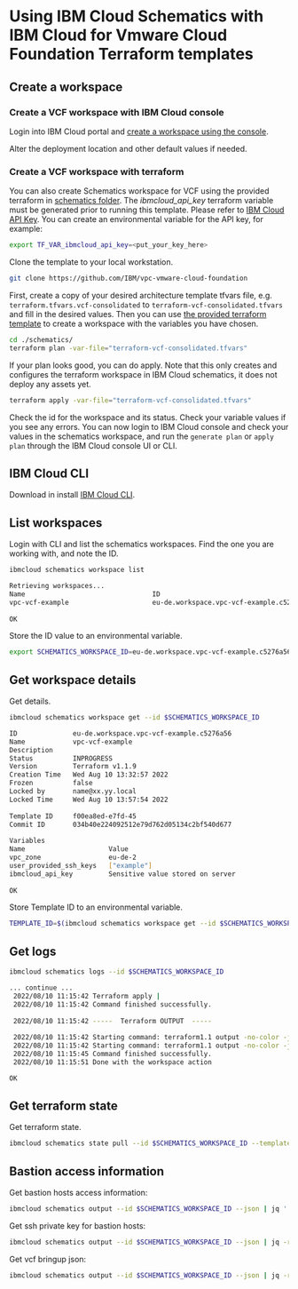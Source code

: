 
# Using IBM Cloud Schematics with IBM Cloud for Vmware Cloud Foundation Terraform templates

## Create a workspace

### Create a VCF workspace with IBM Cloud console

Login into IBM Cloud portal and [create a workspace using the console](https://cloud.ibm.com/docs/schematics?topic=schematics-workspace-setup&interface=ui#create-workspace_ui).

Alter the deployment location and other default values if needed.

### Create a VCF workspace with terraform

You can also create Schematics workspace for VCF using the provided terraform in [schematics folder](./schematics/). The *ibmcloud_api_key* terraform variable must be generated prior to running this template. Please refer to [IBM Cloud API Key](https://www.ibm.com/docs/en/app-connect/containers_cd?topic=servers-creating-cloud-api-key). You can create an environmental variable for the API key, for example:

```bash
export TF_VAR_ibmcloud_api_key=<put_your_key_here>
```

Clone the template to your local workstation.

```bash
git clone https://github.com/IBM/vpc-vmware-cloud-foundation
```

First, create a copy of your desired architecture template tfvars file, e.g. `terraform.tfvars.vcf-consolidated` to `terraform-vcf-consolidated.tfvars` and fill in the desired values. Then you can use [the provided terraform template](./schematics/) to create a workspace with the variables you have chosen.

```bash
cd ./schematics/
terraform plan -var-file="terraform-vcf-consolidated.tfvars"
```

If your plan looks good, you can do apply. Note that this only creates and configures the terraform workspace in IBM Cloud schematics, it does not deploy any assets yet.

```bash
terraform apply -var-file="terraform-vcf-consolidated.tfvars"
```

Check the id for the workspace and its status. Check your variable values if you see any errors. You can now login to IBM Cloud console and check your values in the schematics workspace, and run the `generate plan` or `apply plan` through the IBM Cloud console UI or CLI.


## IBM Cloud CLI

Download in install [IBM Cloud CLI](https://cloud.ibm.com/docs/cli?topic=cli-getting-started).


## List workspaces


Login with CLI and list the schematics workspaces. Find the one you are working with, and note the ID. 

```bash
ibmcloud schematics workspace list
```

```bash
Retrieving workspaces...
Name                                ID                                                           Description   Version            Status       Frozen   
vpc-vcf-example                     eu-de.workspace.vpc-vcf-example.c5276a56                                   Terraform v1.1.9   INPROGRESS   False   
                                    
OK
```

Store the ID value to an environmental variable.

```bash
export SCHEMATICS_WORKSPACE_ID=eu-de.workspace.vpc-vcf-example.c5276a56
```

## Get workspace details

Get details.

```bash
ibmcloud schematics workspace get --id $SCHEMATICS_WORKSPACE_ID
```


```bash                   
ID              eu-de.workspace.vpc-vcf-example.c5276a56   
Name            vpc-vcf-example   
Description        
Status          INPROGRESS   
Version         Terraform v1.1.9   
Creation Time   Wed Aug 10 13:32:57 2022   
Frozen          false   
Locked by       name@xx.yy.local   
Locked Time     Wed Aug 10 13:57:54 2022   
                   
Template ID     f00ea8ed-e7fd-45   
Commit ID       034b40e224092512e79d762d05134c2bf540d677   
                   
Variables 
Name                     Value   
vpc_zone                 eu-de-2   
user_provided_ssh_keys   ["example"]   
ibmcloud_api_key         Sensitive value stored on server   
                         
OK
```

Store Template ID to an environmental variable.

```bash
TEMPLATE_ID=$(ibmcloud schematics workspace get --id $SCHEMATICS_WORKSPACE_ID --json | jq -r .template_data[0].id)
```


## Get logs

```bash
ibmcloud schematics logs --id $SCHEMATICS_WORKSPACE_ID
```

```bash
... continue ...
 2022/08/10 11:15:42 Terraform apply | 
 2022/08/10 11:15:42 Command finished successfully.
 
 2022/08/10 11:15:42 -----  Terraform OUTPUT  -----
 
 2022/08/10 11:15:42 Starting command: terraform1.1 output -no-color -json
 2022/08/10 11:15:42 Starting command: terraform1.1 output -no-color -json
 2022/08/10 11:15:45 Command finished successfully.
 2022/08/10 11:15:51 Done with the workspace action

OK
```

## Get terraform state


Get terraform state.

```bash
ibmcloud schematics state pull --id $SCHEMATICS_WORKSPACE_ID --template $TEMPLATE_ID 
```


## Bastion access information

Get bastion hosts access information:

```bash
ibmcloud schematics output --id $SCHEMATICS_WORKSPACE_ID --json | jq '.[0].output_values[0].vpc_bastion_hosts.value'
```


Get ssh private key for bastion hosts:

```bash
ibmcloud schematics output --id $SCHEMATICS_WORKSPACE_ID --json | jq -r '.[0].output_values[0].ssh_private_key_bastion.value'
```


Get vcf bringup json:

```bash
ibmcloud schematics output --id $SCHEMATICS_WORKSPACE_ID --json | jq -r '.[0].output_values[0].vcf_bringup_json.value' | jq
```
